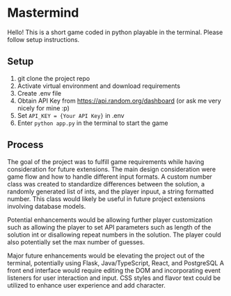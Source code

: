 # Mastermind

Hello! This is a short game coded in python playable in the terminal. Please follow setup instructions. 

## Setup
1. git clone the project repo
2. Activate virtual environment and download requirements
3. Create .env file
4. Obtain API Key from https://api.random.org/dashboard (or ask me very nicely for mine :p)
5. Set `API_KEY = {Your API Key}` in .env
6. Enter `python app.py` in the terminal to start the game

## Process
The goal of the project was to fulfill game requirements while having consideration for future extensions. The main design consideration were game flow and how to handle different input formats. A custom number class was created to standardize differences between the solution, a randomly generated list of ints, and the player inpuut, a string formatted number. This class would likely be useful in future project extensions involving database models. 

Potential enhancements would be allowing further player customization such as allowing the player to set API parameters such as length of the solution int or disallowing repeat numbers in the solution. The player could also potentially set the max number of guesses.

Major future enhancements would be elevating the project out of the terminal, potentially using Flask, Java/TypeScript, React, and PostgreSQL 
A front end interface would require editing the DOM and incorporating event listeners for user interaction and input. CSS styles and flavor text could be utilized to enhance user experience and add character.
